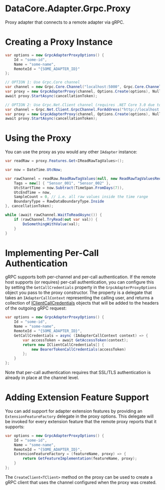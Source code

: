 ﻿# DataCore.Adapter.Grpc.Proxy

Proxy adapter that connects to a remote adapter via gRPC.


# Creating a Proxy Instance

```csharp
var options = new GrpcAdapterProxyOptions() {
    Id = "some-id",
    Name = "some-name",
    RemoteId = "{SOME_ADAPTER_ID}"
};

// OPTION 1: Use Grpc.Core channel
var channel = new Grpc.Core.Channel("localhost:5000", Grpc.Core.ChannelCredentials.Insecure);
var proxy = new GrpcAdapterProxy(channel, Options.Create(options), NullLoggerFactory.Instance);
await proxy.StartAsync(cancellationToken);

// OPTION 2: Use Grpc.Net.Client channel (requires .NET Core 3.0 due to lack of native HTTP/2 support in `HttpClient` in earlier versions).
var channel = Grpc.Net.Client.GrpcChannel.ForAddress("http://localhost:5000");
var proxy = new GrpcAdapterProxy(channel, Options.Create(options), NullLoggerFactory.Instance);
await proxy.StartAsync(cancellationToken);
```


# Using the Proxy

You can use the proxy as you would any other `IAdapter` instance:

```csharp
var readRaw = proxy.Features.Get<IReadRawTagValues>();

var now = DateTime.UtcNow;

var rawChannel = readRaw.ReadRawTagValues(null, new ReadRawTagValuesRequest() {
    Tags = new[] { "Sensor_001", "Sensor_002" },
    UtcStartTime = now.Subtract(TimeSpan.FromDays(7)),
    UtcEndTime = now,
    SampleCount = 0, // i.e. all raw values inside the time range
    BoundaryType = RawDataBoundaryType.Inside
}, cancellationToken);

while (await rawChannel.WaitToReadAsync()) {
    if (rawChannel.TryRead(out var val)) {
        DoSomethingWithValue(val);
    }
}
```


# Implementing Per-Call Authentication

gRPC supports both per-channel and per-call authentication. If the remote host supports (or requires) per-call authentication, you can configure this by setting the `GetCallCredentials` property in the `GrpcAdapterProxyOptions` object you pass to the proxy constructor. The property is a delegate that takes an `IAdapterCallContext` representing the calling user, and returns a collection of [IClientCallCredentials](../DataCore.Adapter.Grpc.Client/Authentication/IClientCallCredentials.cs) objects that will be added to the headers of the outgoing gRPC request:

```csharp
var options = new GrpcAdapterProxyOptions() {
    Id = "some-id",
    Name = "some-name",
    RemoteId = "{SOME_ADAPTER_ID}",
    GetCallCredentials = async (IAdapterCallContext context) => {
        var accessToken = await GetAccessToken(context);
        return new IClientCallCredentials[] {
            new BearerTokenCallCredentials(accessToken)
        };
    }
};
```

Note that per-call authentication requires that SSL/TLS authentication is already in place at the channel level.


# Adding Extension Feature Support

You can add support for adapter extension features by providing an `ExtensionFeatureFactory` delegate in the proxy options. This delegate will be invoked for every extension feature that the remote proxy reports that it supports:

```csharp
var options = new GrpcAdapterProxyOptions() {
    Id = "some-id",
    Name = "some-name",
    RemoteId = "{SOME_ADAPTER_ID}",
    ExtensionFeatureFactory = (featureName, proxy) => {
        return GetFeatureImplementation(featureName, proxy);
    }
};
```

The `CreateClient<TClient>` method on the proxy can be used to create a gRPC client that uses the channel configured when the proxy was created.
